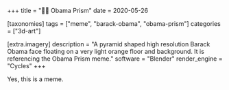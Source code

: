 +++
title = "👨🏾 Obama Prism"
date = 2020-05-26

[taxonomies]
tags = ["meme", "barack-obama", "obama-prism"]
categories = ["3d-art"]

[extra.imagery]
description = "A pyramid shaped high resolution Barack Obama face floating on a very light orange floor and background. It is referencing the Obama Prism meme."
software = "Blender"
render_engine = "Cycles"
+++

Yes, this is a meme.
